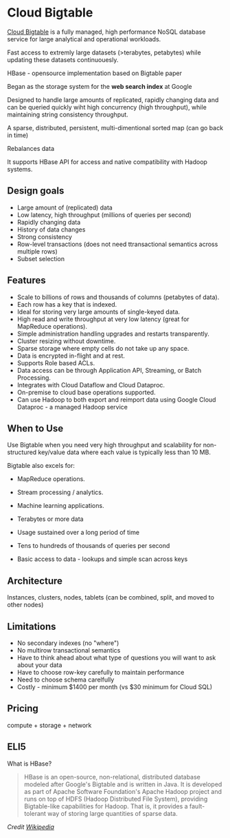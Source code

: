 # Cloud Bigtable

[Cloud Bigtable](https://cloud.google.com/bigtable/docs/overview) is a fully managed, high performance NoSQL database service for large analytical and operational workloads.

Fast access to extremly large datasets (>terabytes, petabytes) while updating these datasets continuouesly.

HBase - opensource implementation based on Bigtable paper

Began as the storage system for the __web search index__ at Google

Designed to handle large amounts of replicated, rapidly changing data and can be queried quickly wiht high concurrency (high throughput), while maintaining string consistency throughput.

A sparse, distributed, persistent, multi-dimentional sorted map (can go back in time)

Rebalances data

It supports HBase API for access and native compatibility with Hadoop systems.

## Design goals

* Large amount of (replicated) data 
* Low latency, high throughput (millions of queries per second)
* Rapidly changing data
* History of data changes
* Strong consistency
* Row-level transactions (does not need ttransactional semantics across multiple rows)
* Subset selection


## Features

* Scale to billions of rows and thousands of columns (petabytes of data).
* Each row has a key that is indexed.
* Ideal for storing very large amounts of single-keyed data.
* High read and write throughput at very low latency (great for MapReduce operations).
* Simple administration handling upgrades and restarts transparently.
* Cluster resizing without downtime.
* Sparse storage where empty cells do not take up any space.
* Data is encrypted in-flight and at rest.
* Supports Role based ACLs.
* Data access can be through Application API, Streaming, or Batch Processing.
* Integrates with Cloud Dataflow and Cloud Dataproc.
* On-premise to cloud base operations supported.
* Can use Hadoop to both export and reimport data using Google Cloud Dataproc - a managed Hadoop service

## When to Use

Use Bigtable when you need very high throughput and scalability for non-structured key/value data where each value is typically less than 10 MB.

Bigtable also excels for:

* MapReduce operations.
* Stream processing / analytics.
* Machine learning applications.

* Terabytes or more data
* Usage sustained over a long period of time
* Tens to hundreds of thousands of queries per second
* Basic access to data - lookups and simple scan across keys

## Architecture

Instances, clusters, nodes, tablets (can be combined, split, and moved to other nodes)

## Limitations

* No secondary indexes (no "where")
* No multirow transactional semantics
* Have to think ahead about what type of questions you will want to ask about your data
* Have to choose row-key carefully to maintain performance
* Need to choose schema carelfully
* Costly - minimum $1400 per month (vs $30 minimum for Cloud SQL)

## Pricing

compute + storage + network

## ELI5

What is HBase?

> HBase is an open-source, non-relational, distributed database modeled after Google's Bigtable and is written in Java. It is developed as part of Apache Software Foundation's Apache Hadoop project and runs on top of HDFS (Hadoop Distributed File System), providing Bigtable-like capabilities for Hadoop. That is, it provides a fault-tolerant way of storing large quantities of sparse data.

_Credit [Wikipedia](https://en.wikipedia.org/wiki/Apache_HBase)_
